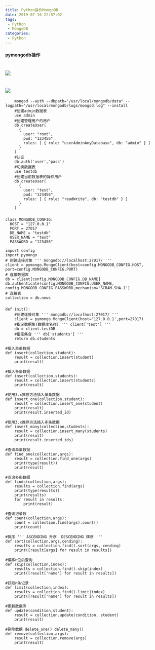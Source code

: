 ```yaml
---
title: Python操作MongoDB
date: 2019-07-16 22:57:02
tags:
 - Python
 - MongoDB
categories:
 - Python
---
```


#### pymongodb操作
#	![](https://i.imgur.com/FySOMGj.png)
#	![](https://i.imgur.com/J7nNjQo.png)

        mongod --auth --dbpath="/usr/local/mongodb/data" --logpath="/usr/local/mongodb/logs/mongod.log" --install
        #创建admin数据表
        use admin
        #创建管理用户的用户
        db.createUser(
          {
            user: "root",
            pwd: "123456",
            roles: [ { role: "userAdminAnyDatabase", db: "admin" } ]
          }
        )
        #认证
        db.auth('user','pass')
        #切换数据表
        use testdb
        #创建当前数据表的操作用户
        db.createUser(
          {
            user: "test",
            pwd: "123456",
            roles: [ { role: "readWrite", db: "testdb" } ]
          }
        )


###


    class MONGODB_CONFIG:
      HOST = "127.0.0.1"
      PORT = 27017
      DB_NAME = "testdb"
      USER_NAME = "test"
      PASSWORD = "123456"

    import config
    import pymongo
    # 创建连接对象 ''' mongodb://localhost:27017/ '''
    client = pymongo.MongoClient(host=config.MONGODB_CONFIG.HOST, port=config.MONGODB_CONFIG.PORT)
    # 连接数据库
    db = client[config.MONGODB_CONFIG.DB_NAME]
    db.authenticate(config.MONGODB_CONFIG.USER_NAME, config.MONGODB_CONFIG.PASSWORD,mechanism='SCRAM-SHA-1')
    # 连接表
    collection = db.news

###

    def init():
        #创建连接对象 ''' mongodb://localhost:27017/ '''
        client = pymongo.MongoClient(host='127.0.0.1',port=27017)
        #指定数据集(数据库名称) ''' client['test'] '''
        db = client.testDB
        #指定集合 ''' db['students'] '''
        return db.students

    #插入单条数据
    def insert(collection,student):
        result = collection.insert(student)
        print(result)

    #插入多条数据
    def insert(collection,students):
        result = collection.insert(students)
        print(result)

    #使用3.x推荐方法插入单条数据
    def insert_one(collection,student):
        result = collection.insert_one(student)
        print(result)
        print(result.inserted_id)

    #使用3.x推荐方法插入多条数据
    def insert_many(collection,students):
        result = collection.insert_many(students)
        print(result)
        print(result.inserted_ids)

    #查询单条数据
    def find_one(collection,args):
        result = collection.find_one(args)
        print(type(result))
        print(result)

    #查询多条数据
    def finds(collection,args):
        results = collection.find(args)
        print(type(results))
        print(results)
        for result in results:
            print(result)

    #查询记录数
    def count(collection,args):
        count = collection.find(args).count()
        print(count)

    #排序 ''' ASCENDING 升序  DESCENDING 降序 '''
    def sort(collection,args,cending):
        results = collection.find().sort(args, cending)
        print([result[args] for result in results])

    #偏移n位后查询
    def skip(collection,index):
        results = collection.find().skip(index)
        print([result['name'] for result in results])

    #获取n条记录
    def limit(collection,index):
        results = collection.find().limit(index)
        print([result['name'] for result in results])

    #更新数据库
    def update(condition,student):
        result = collection.update(condition, student)
        print(result)

    #删除数据 delete_one() delete_many()
    def remove(collection,args):
        result = collection.remove(args)
        print(result)
